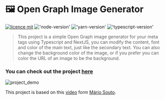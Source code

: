 # 🖼️ Open Graph Image Generator

[![licence mit](https://img.shields.io/badge/licence-MIT-blue.svg)](https://github.com/joaovictordantasj/SearchDevs/LICENSE)
!['node-version'](https://img.shields.io/badge/node-14.17.5-green)
!['yarn-version'](https://img.shields.io/badge/yarn-1.22.11-blue)
!['typescript-version'](https://img.shields.io/badge/typescript-4.3.5-blue)

> This project is a simple Open Graph image generator for your meta tags using Typescript and NextJS, you can modify the content, font and color of the main text, just like the secondary text. You can also change the background color of the image, or if you prefer you can color the URL of an image to be the background.

### You can check out the project [here](https://og-image-generator-pi.vercel.app/)

![project_demo](https://user-images.githubusercontent.com/64330605/132852933-e070395c-b149-479e-a501-0b6a1b8e2acf.gif)

This project is based on this [video](https://youtu.be/V5rWRA0phLw) form [Mário Souto](https://github.com/omariosouto).
